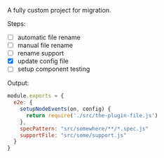 A fully custom project for migration.

Steps:

- [ ] automatic file rename
- [ ] manual file rename
- [ ] rename support
- [x] update config file
- [ ] setup component testing

Output:

```js
module.exports = {
  e2e: {
    setupNodeEvents(on, config) {
      return require('./src/the-plugin-file.js')
    },
    specPattern: "src/somewhere/**/*.spec.js"
    supportFile: "src/some/support.js"
  }
}
```
